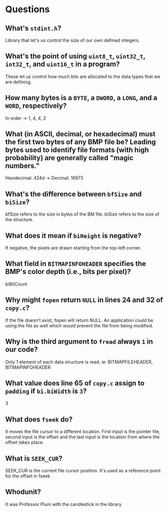 # Questions

## What's `stdint.h`?

Library that let's us control the size of our own defined integers.

## What's the point of using `uint8_t`, `uint32_t`, `int32_t`, and `uint16_t` in a program?

These let us control how much bits are allocated to the data types that we are defining.

## How many bytes is a `BYTE`, a `DWORD`, a `LONG`, and a `WORD`, respectively?

In order -> 1, 4, 4, 2

## What (in ASCII, decimal, or hexadecimal) must the first two bytes of any BMP file be? Leading bytes used to identify file formats (with high probability) are generally called "magic numbers."

Hexidecimal: 424d -> Decimal: 16973

## What's the difference between `bfSize` and `biSize`?

bfSize refers to the size in bytes of the BM file. biSize refers to the size of the structure.

## What does it mean if `biHeight` is negative?

If negative, the pixels are drawn starting from the top-left corner.

## What field in `BITMAPINFOHEADER` specifies the BMP's color depth (i.e., bits per pixel)?

biBitCount

## Why might `fopen` return `NULL` in lines 24 and 32 of `copy.c`?

If the file doesn't exist, fopen will return NULL.  An application could be using
the file as well which would prevent the file from being modified.

## Why is the third argument to `fread` always `1` in our code?

Only 1 element of each data structure is read. ie: BITMAPFILEHEADER, BITMAPINFOHEADER

## What value does line 65 of `copy.c` assign to `padding` if `bi.biWidth` is `3`?

3

## What does `fseek` do?

It moves the file cursor to a different location. First input is the pointer file, second input is the offset and the last
input is the location from where the offset takes place.

## What is `SEEK_CUR`?

SEEK_CUR is the current file cursor position. It's used as a reference point for the offset in fseek

## Whodunit?

It was Professor Plum with the candlestick in the library
